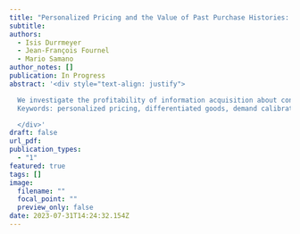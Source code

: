 ```yaml
---
title: "Personalized Pricing and the Value of Past Purchase Histories: An Empirical Perspective"
subtitle:
authors:
  - Isis Durrmeyer
  - Jean-François Fournel
  - Mario Samano
author_notes: []
publication: In Progress
abstract: '<div style="text-align: justify">

  We investigate the profitability of information acquisition about consumers’ preferences and personalized pricing in differentiated products markets.
  Keywords: personalized pricing, differentiated goods, demand calibration, price competition. 

  </div>'
draft: false
url_pdf:
publication_types:
  - "1"
featured: true
tags: []
image:
  filename: ""
  focal_point: ""
  preview_only: false
date: 2023-07-31T14:24:32.154Z
---
```

